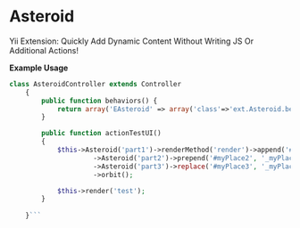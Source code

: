 Asteroid
========

Yii Extension: Quickly Add Dynamic Content Without Writing JS Or Additional Actions!


**Example Usage**
```php
class AsteroidController extends Controller
	{
		public function behaviors() {
			return array('EAsteroid' => array('class'=>'ext.Asteroid.behaviors.EAsteroid'));
		}

		public function actionTestUI()
		{
			$this->Asteroid('part1')->renderMethod('render')->append('#myPlace', '_myPlace1',   function() { return array('model' =>new Work() ); } )
					 ->Asteroid('part2')->prepend('#myPlace2', '_myPlace2', function() { return array('dude2'=>'yeah2!'); } )
					 ->Asteroid('part3')->replace('#myPlace3', '_myPlace3', function() { return array('dude3'=>'yeah3!'); } )
					 ->orbit();

			$this->render('test');
		}	
		
	}```